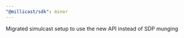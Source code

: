 ```yaml
---
"@millicast/sdk": minor
---
```


Migrated simulcast setup to use the new API instead of SDP munging
